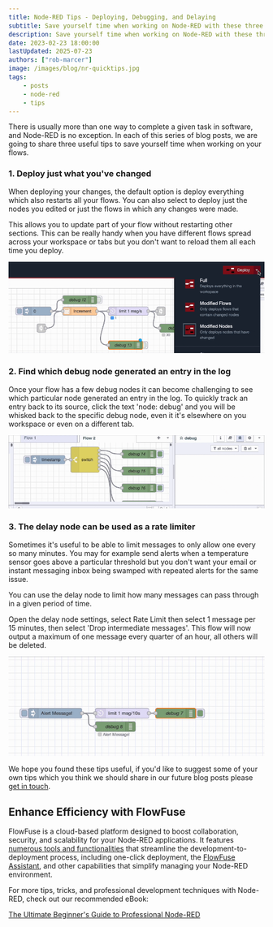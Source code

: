 ```yaml
---
title: Node-RED Tips - Deploying, Debugging, and Delaying
subtitle: Save yourself time when working on Node-RED with these three tips.
description: Save yourself time when working on Node-RED with these three tips.
date: 2023-02-23 18:00:00
lastUpdated: 2025-07-23
authors: ["rob-marcer"]
image: /images/blog/nr-quicktips.jpg
tags:
    - posts 
    - node-red
    - tips
---
```


There is usually more than one way to complete a given task in software, and Node-RED is no exception. In each of this series of blog posts, we are going to share three useful tips to save yourself time when working on your flows.
<!--more-->

### 1. Deploy just what you've changed

When deploying your changes, the default option is deploy everything which also restarts all your flows. You can also select to deploy just the nodes you edited or just the flows in which any changes were made. 

This allows you to update part of your flow without restarting other sections. This can be really handy when you have different flows spread across your workspace or tabs but you don't want to reload them all each time you deploy.

![Deploying only the changed nodes](./images/deploy.gif "Deploying only the changed nodes")

### 2. Find which debug node generated an entry in the log

Once your flow has a few debug nodes it can become challenging to see which particular node generated an entry in the log. To quickly track an entry back to its source, click the text 'node: debug' and you will be whisked back to the specific debug node, even it it's elsewhere on you workspace or even on a different tab.

![Finding the debug node which generated the log line](./images/debug-jump.gif "Finding the debug node which generated the log line")

### 3. The delay node can be used as a rate limiter

Sometimes it's useful to be able to limit messages to only allow one every so many minutes. You may for example send alerts when a temperature sensor goes above a particular threshold but you don't want your email or instant messaging inbox being swamped with repeated alerts for the same issue.

You can use the delay node to limit how many messages can pass through in a given period of time.

Open the delay node settings, select Rate Limit then select 1 message per 15 minutes, then select 'Drop intermediate messages'. This flow will now output a maximum of one message every quarter of an hour, all others will be deleted.

![Limiting how many alerts are sent](./images/rate-limit.gif "Limiting how many alerts are sent")

We hope you found these tips useful, if you'd like to suggest some of your own tips which you think we should share in our future blog posts please [get in touch](mailto:contact@flowfuse.com).

## Enhance Efficiency with FlowFuse

FlowFuse is a cloud-based platform designed to boost collaboration, security, and scalability for your Node-RED applications. It features [numerous tools and functionalities](/product/features/) that streamline the development-to-deployment process, including one-click deployment, the [FlowFuse Assistant](/docs/user/assistant/), and other capabilities that simplify managing your Node-RED environment.

For more tips, tricks, and professional development techniques with Node-RED, check out our recommended eBook:

[The Ultimate Beginner's Guide to Professional Node-RED](/ebooks/beginner-guide-to-a-professional-nodered/)
